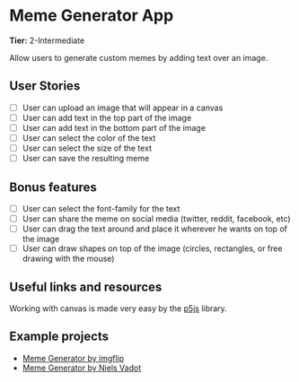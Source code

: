 # Meme Generator App

**Tier:** 2-Intermediate

Allow users to generate custom memes by adding text over an image.

## User Stories

-   [ ] User can upload an image that will appear in a canvas
-   [ ] User can add text in the top part of the image
-   [ ] User can add text in the bottom part of the image
-   [ ] User can select the color of the text
-   [ ] User can select the size of the text
-   [ ] User can save the resulting meme

## Bonus features

-   [ ] User can select the font-family for the text
-   [ ] User can share the meme on social media (twitter, reddit, facebook, etc)
-   [ ] User can drag the text around and place it wherever he wants on top of the image
-   [ ] User can draw shapes on top of the image (circles, rectangles, or free drawing with the mouse)

## Useful links and resources

Working with canvas is made very easy by the [p5js](http://p5js.org/) library.

## Example projects

-   [Meme Generator by imgflip](https://imgflip.com/memegenerator)
-   [Meme Generator by Niels Vadot](https://codepen.io/ninivert/pen/BpLKRx)
